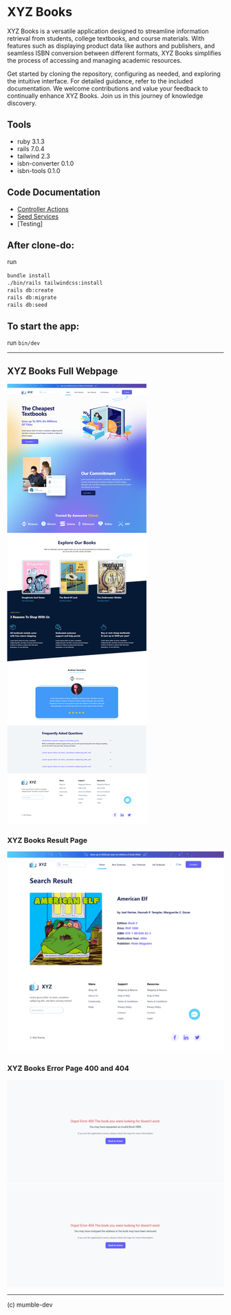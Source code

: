 # XYZ Books

XYZ Books is a versatile application designed to streamline information retrieval from students, college textbooks, and course materials. With features such as displaying product data like authors and publishers, and seamless ISBN conversion between different formats, XYZ Books simplifies the process of accessing and managing academic resources.

Get started by cloning the repository, configuring as needed, and exploring the intuitive interface. For detailed guidance, refer to the included documentation. We welcome contributions and value your feedback to continually enhance XYZ Books. Join us in this journey of knowledge discovery.

## Tools

- ruby 3.1.3
- rails 7.0.4
- tailwind 2.3
- isbn-converter 0.1.0
- isbn-tools 0.1.0

## Code Documentation

- [Controller Actions](documentations/code-documentation.md) <br>
- [Seed Services](documentations/seeds-documentation.md)
- [Testing]

## After clone-do:

run

`bundle install` <br>
`./bin/rails tailwindcss:install` <br>
`rails db:create` <br>
`rails db:migrate` <br>
`rails db:seed` <br>

## To start the app:

run
`bin/dev`

---

## XYZ Books Full Webpage

![XYZ-Books Web Page](documentations/xyz-books-wepage.png)

### XYZ Books Result Page

![XYZ-Books Result Page](documentations/result-page.png)

### XYZ Books Error Page 400 and 404

![XYZ-Books Error 400 Page](documentations/error-400-page.png)
![XYZ-Books Error 404 Page](documentations/error-404-page.png)

---

(c) mumble-dev
